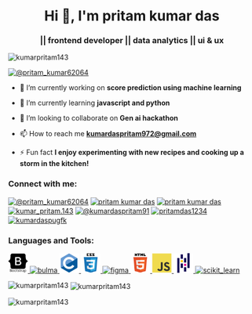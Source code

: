 <h1 align="center">Hi 👋, I'm pritam kumar das</h1>
<h3 align="center">|| frontend developer || data analytics || ui & ux</h3>

<p align="left"> <img src="https://komarev.com/ghpvc/?username=kumarpritam143&label=Profile%20views&color=0e75b6&style=flat" alt="kumarpritam143" /> </p>

<p align="left"> <a href="https://twitter.com/@pritam_kumar62064" target="blank"><img src="https://img.shields.io/twitter/follow/@pritam_kumar62064?logo=twitter&style=for-the-badge" alt="@pritam_kumar62064" /></a> </p>

- 🔭 I’m currently working on **score prediction using machine learning**

- 🌱 I’m currently learning **javascript and python**

- 👯 I’m looking to collaborate on **Gen ai hackathon**

- 📫 How to reach me **kumardaspritam972@gmail.com**

- ⚡ Fun fact **I enjoy experimenting with new recipes and cooking up a storm in the kitchen!**

<h3 align="left">Connect with me:</h3>
<p align="left">
<a href="https://twitter.com/@pritam_kumar62064" target="blank"><img align="center" src="https://raw.githubusercontent.com/rahuldkjain/github-profile-readme-generator/master/src/images/icons/Social/twitter.svg" alt="@pritam_kumar62064" height="30" width="40" /></a>
<a href="https://linkedin.com/in/pritam kumar das" target="blank"><img align="center" src="https://raw.githubusercontent.com/rahuldkjain/github-profile-readme-generator/master/src/images/icons/Social/linked-in-alt.svg" alt="pritam kumar das" height="30" width="40" /></a>
<a href="https://fb.com/pritam kumar das" target="blank"><img align="center" src="https://raw.githubusercontent.com/rahuldkjain/github-profile-readme-generator/master/src/images/icons/Social/facebook.svg" alt="pritam kumar das" height="30" width="40" /></a>
<a href="https://instagram.com/kumar_pritam.143" target="blank"><img align="center" src="https://raw.githubusercontent.com/rahuldkjain/github-profile-readme-generator/master/src/images/icons/Social/instagram.svg" alt="kumar_pritam.143" height="30" width="40" /></a>
<a href="https://www.hackerrank.com/@kumardaspritam91" target="blank"><img align="center" src="https://raw.githubusercontent.com/rahuldkjain/github-profile-readme-generator/master/src/images/icons/Social/hackerrank.svg" alt="@kumardaspritam91" height="30" width="40" /></a>
<a href="https://www.leetcode.com/pritamdas1234" target="blank"><img align="center" src="https://raw.githubusercontent.com/rahuldkjain/github-profile-readme-generator/master/src/images/icons/Social/leet-code.svg" alt="pritamdas1234" height="30" width="40" /></a>
<a href="https://auth.geeksforgeeks.org/user/kumardaspugfk" target="blank"><img align="center" src="https://raw.githubusercontent.com/rahuldkjain/github-profile-readme-generator/master/src/images/icons/Social/geeks-for-geeks.svg" alt="kumardaspugfk" height="30" width="40" /></a>
</p>

<h3 align="left">Languages and Tools:</h3>
<p align="left"> <a href="https://getbootstrap.com" target="_blank" rel="noreferrer"> <img src="https://raw.githubusercontent.com/devicons/devicon/master/icons/bootstrap/bootstrap-plain-wordmark.svg" alt="bootstrap" width="40" height="40"/> </a> <a href="https://bulma.io/" target="_blank" rel="noreferrer"> <img src="https://raw.githubusercontent.com/gilbarbara/logos/804dc257b59e144eaca5bc6ffd16949752c6f789/logos/bulma.svg" alt="bulma" width="40" height="40"/> </a> <a href="https://www.cprogramming.com/" target="_blank" rel="noreferrer"> <img src="https://raw.githubusercontent.com/devicons/devicon/master/icons/c/c-original.svg" alt="c" width="40" height="40"/> </a> <a href="https://www.w3schools.com/css/" target="_blank" rel="noreferrer"> <img src="https://raw.githubusercontent.com/devicons/devicon/master/icons/css3/css3-original-wordmark.svg" alt="css3" width="40" height="40"/> </a> <a href="https://www.figma.com/" target="_blank" rel="noreferrer"> <img src="https://www.vectorlogo.zone/logos/figma/figma-icon.svg" alt="figma" width="40" height="40"/> </a> <a href="https://www.w3.org/html/" target="_blank" rel="noreferrer"> <img src="https://raw.githubusercontent.com/devicons/devicon/master/icons/html5/html5-original-wordmark.svg" alt="html5" width="40" height="40"/> </a> <a href="https://developer.mozilla.org/en-US/docs/Web/JavaScript" target="_blank" rel="noreferrer"> <img src="https://raw.githubusercontent.com/devicons/devicon/master/icons/javascript/javascript-original.svg" alt="javascript" width="40" height="40"/> </a> <a href="https://pandas.pydata.org/" target="_blank" rel="noreferrer"> <img src="https://raw.githubusercontent.com/devicons/devicon/2ae2a900d2f041da66e950e4d48052658d850630/icons/pandas/pandas-original.svg" alt="pandas" width="40" height="40"/> </a> <a href="https://scikit-learn.org/" target="_blank" rel="noreferrer"> <img src="https://upload.wikimedia.org/wikipedia/commons/0/05/Scikit_learn_logo_small.svg" alt="scikit_learn" width="40" height="40"/> </a> </p>

<p><img align="left" src="https://github-readme-stats.vercel.app/api/top-langs?username=kumarpritam143&show_icons=true&locale=en&layout=compact" alt="kumarpritam143" /></p>

<p>&nbsp;<img align="center" src="https://github-readme-stats.vercel.app/api?username=kumarpritam143&show_icons=true&locale=en" alt="kumarpritam143" /></p>

<p><img align="center" src="https://github-readme-streak-stats.herokuapp.com/?user=kumarpritam143&" alt="kumarpritam143" /></p>
